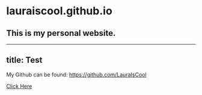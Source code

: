 # lauraiscool.github.io
## This is my personal website.

---
title: Test
---

My Github can be found: <https://github.com/LauraIsCool>

<a href="https://github.com/LauraIsCool">Click Here</a>
